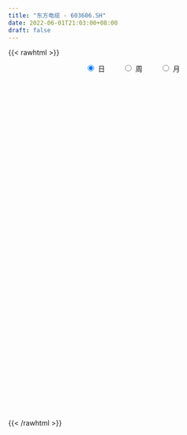 ```yaml
---
title: "东方电缆 - 603606.SH"
date: 2022-06-01T21:03:00+08:00
draft: false
---
```

{{< rawhtml >}}
    <div style="text-align: center">
        <label style="padding: 1rem;"><input style="margin-right: .5rem" type="radio" name="period" value="D" checked onclick="period_change(this)">日</label>
        <label style="padding: 1rem;"><input style="margin-right: .5rem" type="radio" name="period" value="W" onclick="period_change(this)">周</label>
        <label style="padding: 1rem;"><input style="margin-right: .5rem" type="radio" name="period" value="M" onclick="period_change(this)">月</label>
    </div>
    <div id="chart" style="height: 700px;"></div> 
    <script type="text/javascript">
        const D_v = [58962.18,68594.08,85406.54,76858.5,54328.08,90129.47,83427.91,92676.86,63393.53,310006.24,261938.07,166024.92,244465.57,112574.11,96082.17,81854.6,60937.56,78414.25,55502.53,69137.6,77349.04,106083.26,91909.89,86108.74,66144.0,64358.92,66372.08,54033.77,68675.57,80237.78,80135.54,78994.79,114036.17,74035.4,203923.96,139492.89,138456.09,157710.63,131872.17,83424.24,85482.19,89148.99,145625.87,98765.59,190775.07,173680.13,243501.0,148940.04,192109.86,274335.09,329342.22,209234.86,215558.55,183091.08,139537.63,128957.07,130749.18,126715.16,139061.85,153750.78,120626.73,129413.45,78856.42,110468.33,80742.57,344975.4,170799.64,134568.17,129395.42,149945.5,156163.79,103621.19,139132.17,368216.15,411268.13,245210.66,289861.87,201442.43,254772.8,210049.89,152111.75,118855.15,428663.22,371145.89,419296.64,378756.29,373160.36,242033.39,364598.83,180301.63,133995.5,198192.29,146585.72,123875.1,468438.12,397951.8,291462.55,178316.57,301387.99,208681.34,308983.02,181873.99,358750.64,200398.51,240123.46,341690.09,566911.45,501714.28,455335.39,315002.72,287270.0,454727.79,275252.88,303509.77,245447.92,227920.08,206477.82,260215.1,231903.45,336829.03,281906.13,349633.23,326551.29,272667.48,228194.68,322315.7,213570.56,327837.19,283330.38,212822.52,239295.74,186150.19,189811.23,215811.5,325318.35,199330.58,204425.23,216607.63,281089.25,196319.53,192303.19,104186.72,123877.08,168173.06,171543.73,149554.85,208902.06,167907.78,122037.13,162969.86,213555.46,411602.58,260455.55,171037.62,198283.88,145534.62,212478.8,158934.03,183774.96,179476.11,96460.04,167654.42,120164.95,145884.29,83110.99,98489.42,107142.31,124750.04,151699.73,226622.69,200210.69,294216.25,225373.17,277590.54,161508.86,448121.73,235473.44,178676.85,213000.13,277379.45,269060.38,153435.58,111484.83,93253.09,147085.01,185810.0,144844.35,165975.24,253087.31,171256.96,203070.84,150521.83,104347.27,157988.71,225737.13,184882.8,164322.18,127925.54,152892.22,204139.8,170581.51,128026.81,113440.72,74919.62,209805.47,162677.27,268956.95,119502.03,67584.33,88239.57,159207.0,93668.43,136936.23,82693.31,105499.1,118200.81,98402.74,57531.42,71559.55,63195.18,91801.83,67218.1,43814.8,81007.9,72855.42,116256.74,72531.3,121972.33,91259.13,124618.67,68102.67,51226.74,41483.21,155991.99,279689.88,139638.97,113008.25,59573.24,67803.57,80850.59,129331.75,98369.0,92355.46,71704.38,69637.31,100351.68,62354.11,52633.93,114835.63,73153.05]
const D_histogram = [0.0,0.0094067236,0.013530912,0.027894452,0.0330089113,0.0558570717,0.0643913927,0.0811203883,0.0651392943,0.1771280036,0.1937048101,0.1542423125,0.0420481603,-0.0465252232,-0.0787534796,-0.1175565206,-0.129645577,-0.1608397283,-0.1715721038,-0.167249425,-0.1286065918,-0.0562282284,-0.0114008696,0.0341281309,0.0567002227,0.0692825523,0.0754177918,0.0700433378,0.0372829085,0.0200626815,0.0045627011,0.0080717341,0.0416787711,0.0580493646,0.1190727331,0.1589453391,0.2230712215,0.2528606583,0.273579462,0.266602913,0.2483690094,0.2025431702,0.2022459211,0.186279961,0.1970582552,0.160163184,0.1323727236,0.0683159972,0.0811334943,0.133670366,0.1496889688,0.1448158548,0.2003426124,0.1939500688,0.1911369455,0.1325688489,0.0722637259,0.0005413309,-0.0929644854,-0.1607655554,-0.2535644707,-0.3343867887,-0.37606594,-0.3686112857,-0.3476652335,-0.1790377216,-0.0816612494,-0.019917902,-0.0274533885,0.0108356041,0.0326866465,0.0189108013,-0.062815951,0.0120084804,0.0757263708,0.0902774539,0.2011571426,0.2202747265,0.2514024346,0.1736896743,0.1322804467,0.0501710557,0.1560379609,0.1486643071,0.2511185187,0.3866646907,0.468365307,0.396170978,0.210099472,0.0684836276,-0.0671780568,-0.0700662009,-0.1505246764,-0.1868777878,-0.027086456,0.1122403919,0.2508367761,0.2561959384,0.3775991059,0.4440047338,0.6084432788,0.5687175445,0.3485432574,0.2429182886,0.1804612252,0.3400978944,0.6253597152,0.8924310745,1.1371337746,1.1488120254,1.0873134434,1.2236102459,1.1454078895,0.9050730604,0.6345474575,0.2829886435,0.0259062536,0.0494903144,-0.0409419204,0.1755660204,0.6037874645,0.8434220886,0.8247893762,0.7702269668,0.5172956498,0.2396365266,-0.1568411115,-0.2578294385,-0.3313576596,-0.3729177077,-0.6241742883,-0.8597214007,-1.1155064417,-1.345191125,-1.5586370909,-1.5854301986,-1.6278440294,-1.4927260921,-1.2569844516,-1.1351116542,-0.9336598131,-0.822041124,-0.8062330459,-0.8830747017,-0.8914460306,-0.945760319,-0.848177912,-0.9249595534,-0.9032066672,-0.7008026462,-0.2286528196,-0.1342705067,0.0205886405,0.1328831847,-0.0749975955,-0.1718574268,-0.3192490084,-0.5088828145,-0.691690299,-0.589512938,-0.534702264,-0.2822824326,-0.1310620435,0.0233071693,0.0364153621,0.1067199439,0.1150759939,0.2570536704,0.3548791122,0.6873832348,0.9285325065,1.3513589297,1.4867087718,1.4935421125,1.3329772839,0.8210832637,0.4659449164,0.111811349,0.1926826252,0.3087593943,0.5060755605,0.4758008135,0.452425251,0.3986854457,0.4210535909,0.280959663,0.2068425571,0.1730506406,0.1056605259,-0.0416548135,-0.3612703905,-0.5486743131,-0.6846385331,-0.7568394853,-0.7258482778,-0.6168297327,-0.5443966665,-0.5634128781,-0.7237163048,-0.4646558319,-0.3586398322,-0.2277088657,-0.2333807197,-0.2800771715,-0.1064916149,0.1385888161,0.0303373991,-0.1662942185,-0.3346904713,-0.3305562863,-0.4917414394,-0.6226647532,-0.8424033222,-1.0162127853,-1.0166133946,-1.1159212127,-1.0455877347,-1.0116693583,-0.9524714521,-0.8954898642,-0.6328170494,-0.4190786398,-0.286855139,-0.3280663625,-0.3031949071,-0.3516802881,-0.4085501383,-0.1572599256,0.100588925,0.4160280044,0.5946898442,0.5595724178,0.5299205872,0.712712085,0.7434575403,0.905825868,1.104595774,1.1908417608,1.2931876285,1.1994325838,1.3591412029,1.3680643363,1.4326736122,1.2638620384,1.2112753547,1.1294174758,0.9103081669,0.6846107388,0.5973363245,0.388799925]
const D_fast = [0.0,0.0117584046,0.0192653209,0.0406024739,0.0539691611,0.0907815893,0.1154137586,0.1524228512,0.1527265808,0.308997291,0.3740003,0.3730983806,0.2714162684,0.1712115792,0.1192949528,0.0511027817,0.006602331,-0.0648017523,-0.1184271538,-0.1559168313,-0.149425646,-0.0911043396,-0.0491271983,0.0049338349,0.0416809825,0.0715839501,0.0965736376,0.108710018,0.0852703158,0.0730657592,0.058706454,0.0642334206,0.1082601503,0.139143085,0.2299346368,0.3095435776,0.4294372653,0.5224418667,0.6115555359,0.6712297151,0.7150880639,0.7198980173,0.7701622484,0.8007662785,0.8608091365,0.8639548614,0.8692575818,0.8222798547,0.8553807255,0.9413351886,0.9947760336,1.0261068833,1.131719294,1.1738142676,1.2187853807,1.1933594963,1.1511203048,1.0795332425,0.9627863049,0.854793846,0.698603813,0.5341847979,0.3984891615,0.3137909945,0.2478207383,0.3716888197,0.4486499796,0.5054138516,0.4910150179,0.5320129115,0.5620356155,0.5529874706,0.4555567307,0.5333832822,0.6160327652,0.6531532118,0.8143221861,0.8885084516,0.9824867684,0.9481964267,0.9398573108,0.8702906837,1.0151670791,1.044959502,1.2101933433,1.442405688,1.6411976311,1.6680460466,1.5344994086,1.410004471,1.2575482724,1.2371435781,1.1190539335,1.0359813751,1.1890010929,1.3563880388,1.5576936171,1.627101764,1.842904708,2.0203115193,2.336860884,2.4393145358,2.3062760631,2.2613806664,2.2440389093,2.4887000522,2.9303018017,3.4204809297,3.9494670734,4.2483483306,4.4586781094,4.9008774734,5.1090270893,5.0949605253,4.9830717868,4.7022601338,4.4516543072,4.4876109467,4.3869432318,4.6473426776,5.2265109878,5.6770011341,5.8645657657,6.002560098,5.8789526934,5.6612027019,5.225514786,5.0600690993,4.9037014633,4.7689119883,4.3616118356,3.9111343731,3.3764727216,2.810490257,2.2073850184,1.7842343611,1.3348595229,1.0967959372,1.0182914648,0.8563863486,0.8244232365,0.7305316446,0.5447814612,0.2471711299,0.0159382934,-0.2748160747,-0.3892781457,-0.6972996755,-0.9013484561,-0.8741450967,-0.4591584749,-0.3983437887,-0.2383374813,-0.092822141,-0.3194523201,-0.459276508,-0.6864803418,-1.0033348515,-1.3590649107,-1.4042657843,-1.4831306763,-1.301281453,-1.1828265748,-1.0226305697,-1.0004185364,-0.9034339686,-0.8663089201,-0.660067826,-0.4735226062,0.0308273251,0.5041097234,1.2647758791,1.7718029141,2.152021783,2.3247012753,2.018078071,1.7794259529,1.4532452227,1.5822871552,1.7755537729,2.0993888292,2.1880642856,2.2777950359,2.323726592,2.4513581349,2.3815041228,2.3590976561,2.3685683997,2.3275934166,2.1698643738,1.7599311992,1.4353586983,1.128234845,0.8668240214,0.7163531595,0.6711642715,0.607498171,0.4476287398,0.1063962369,0.2492927519,0.2656487935,0.3396525436,0.2756355097,0.158919765,0.3058824179,0.5856100529,0.4849429857,0.2467378135,-0.0053310572,-0.0838359438,-0.3679564567,-0.6545459588,-1.0848853583,-1.5127480177,-1.7673019757,-2.1455900969,-2.3366535526,-2.5556525159,-2.7345724727,-2.9014633508,-2.7969947983,-2.6880260487,-2.6275163326,-2.7507441467,-2.8016714182,-2.9380768711,-3.097084256,-2.8851090246,-2.6021129428,-2.1826668623,-1.8553325615,-1.7505568835,-1.6477285673,-1.2867590481,-1.0701492078,-0.6813244131,-0.2064055636,0.1775508634,0.6031936382,0.8092967395,1.3087906593,1.6597298768,2.0825075557,2.2296614915,2.4798936465,2.6803901366,2.6888578694,2.634313126,2.6963727928,2.5850363746]
const D_slow = [0.0,0.0023516809,0.0057344089,0.0127080219,0.0209602497,0.0349245177,0.0510223658,0.0713024629,0.0875872865,0.1318692874,0.1802954899,0.218856068,0.2293681081,0.2177368023,0.1980484324,0.1686593023,0.136247908,0.096037976,0.05314495,0.0113325938,-0.0208190542,-0.0348761113,-0.0377263287,-0.029194296,-0.0150192403,0.0023013978,0.0211558458,0.0386666802,0.0479874073,0.0530030777,0.0541437529,0.0561616865,0.0665813793,0.0810937204,0.1108619037,0.1505982385,0.2063660438,0.2695812084,0.3379760739,0.4046268021,0.4667190545,0.5173548471,0.5679163273,0.6144863176,0.6637508814,0.7037916774,0.7368848582,0.7539638575,0.7742472311,0.8076648226,0.8450870648,0.8812910285,0.9313766816,0.9798641988,1.0276484352,1.0607906474,1.0788565789,1.0789919116,1.0557507903,1.0155594014,0.9521682837,0.8685715866,0.7745551016,0.6824022801,0.5954859718,0.5507265414,0.530311229,0.5253317535,0.5184684064,0.5211773074,0.529348969,0.5340766694,0.5183726816,0.5213748017,0.5403063944,0.5628757579,0.6131650435,0.6682337252,0.7310843338,0.7745067524,0.8075768641,0.820119628,0.8591291182,0.896295195,0.9590748246,1.0557409973,1.1728323241,1.2718750686,1.3243999366,1.3415208435,1.3247263293,1.307209779,1.2695786099,1.222859163,1.216087549,1.2441476469,1.306856841,1.3709058256,1.4653056021,1.5763067855,1.7284176052,1.8705969913,1.9577328057,2.0184623778,2.0635776841,2.1486021577,2.3049420865,2.5280498551,2.8123332988,3.0995363052,3.371364666,3.6772672275,3.9636191999,4.189887465,4.3485243293,4.4192714902,4.4257480536,4.4381206322,4.4278851521,4.4717766572,4.6227235233,4.8335790455,5.0397763895,5.2323331312,5.3616570437,5.4215661753,5.3823558975,5.3178985378,5.2350591229,5.141829696,4.9857861239,4.7708557737,4.4919791633,4.155681382,3.7660221093,3.3696645597,2.9627035523,2.5895220293,2.2752759164,1.9914980028,1.7580830496,1.5525727686,1.3510145071,1.1302458317,0.907384324,0.6709442443,0.4588997663,0.2276598779,0.0018582111,-0.1733424505,-0.2305056554,-0.264073282,-0.2589261219,-0.2257053257,-0.2444547246,-0.2874190813,-0.3672313334,-0.494452037,-0.6673746118,-0.8147528463,-0.9484284123,-1.0189990204,-1.0517645313,-1.045937739,-1.0368338985,-1.0101539125,-0.981384914,-0.9171214964,-0.8284017184,-0.6565559097,-0.424422783,-0.0865830506,0.2850941423,0.6584796705,0.9917239914,1.1969948074,1.3134810365,1.3414338737,1.38960453,1.4667943786,1.5933132687,1.7122634721,1.8253697849,1.9250411463,2.030304544,2.1005444598,2.152255099,2.1955177592,2.2219328906,2.2115191873,2.1212015897,1.9840330114,1.8128733781,1.6236635068,1.4422014373,1.2879940041,1.1518948375,1.011041618,0.8301125418,0.7139485838,0.6242886257,0.5673614093,0.5090162294,0.4389969365,0.4123740328,0.4470212368,0.4546055866,0.413032032,0.3293594141,0.2467203426,0.1237849827,-0.0318812056,-0.2424820361,-0.4965352325,-0.7506885811,-1.0296688843,-1.2910658179,-1.5439831575,-1.7821010206,-2.0059734866,-2.164177749,-2.2689474089,-2.3406611936,-2.4226777843,-2.498476511,-2.5863965831,-2.6885341176,-2.727849099,-2.7027018678,-2.5986948667,-2.4500224057,-2.3101293012,-2.1776491544,-1.9994711332,-1.8136067481,-1.5871502811,-1.3110013376,-1.0132908974,-0.6899939903,-0.3901358443,-0.0503505436,0.2916655405,0.6498339435,0.9657994531,1.2686182918,1.5509726607,1.7785497025,1.9497023872,2.0990364683,2.1962364496]
const D_data = [['2021-05-21', 19.3106, 19.3302, 19.065, 19.5954],['2021-05-24', 19.1829, 19.4776, 18.8882, 19.6052],['2021-05-25', 19.2909, 19.4579, 19.1632, 19.5463],['2021-05-26', 19.5463, 19.6544, 19.5168, 19.8312],['2021-05-27', 19.8269, 19.6182, 19.479, 19.8269],['2021-05-28', 19.6082, 19.9561, 19.5387, 20.1648],['2021-05-31', 19.8766, 19.9163, 19.6778, 19.966],['2021-06-01', 19.7275, 20.1548, 19.6182, 20.1946],['2021-06-02', 20.1548, 19.8169, 19.7871, 20.2145],['2021-06-03', 19.9958, 21.7947, 19.8766, 21.7947],['2021-06-04', 21.4766, 21.1189, 20.8406, 21.9934],['2021-06-07', 21.0791, 20.5226, 20.284, 21.0791],['2021-06-08', 20.4927, 19.3101, 19.2803, 20.4927],['2021-06-09', 19.3598, 19.0914, 18.8827, 19.3896],['2021-06-10', 19.0418, 19.4492, 19.002, 19.5287],['2021-06-11', 19.4492, 19.1213, 19.0616, 19.489],['2021-06-15', 19.4592, 19.2405, 19.0914, 19.489],['2021-06-16', 19.2803, 18.7834, 18.6144, 19.2803],['2021-06-17', 18.7834, 18.8032, 18.7337, 18.9225],['2021-06-18', 18.8032, 18.843, 18.4952, 18.843],['2021-06-21', 18.9126, 19.2703, 18.8629, 19.4294],['2021-06-22', 19.3002, 19.9163, 19.3002, 20.0256],['2021-06-23', 19.976, 19.8567, 19.479, 19.9958],['2021-06-24', 19.6877, 20.1151, 19.6877, 20.284],['2021-06-25', 19.976, 20.0455, 19.8269, 20.1847],['2021-06-28', 20.0654, 20.0654, 19.976, 20.2741],['2021-06-29', 20.0356, 20.0952, 19.8865, 20.2443],['2021-06-30', 20.0952, 20.0157, 19.8368, 20.1151],['2021-07-01', 19.8865, 19.6182, 19.5089, 20.0455],['2021-07-02', 19.7573, 19.7076, 19.6778, 20.2741],['2021-07-05', 19.7076, 19.6579, 19.5486, 20.1747],['2021-07-06', 19.6977, 19.8766, 19.6579, 20.1548],['2021-07-07', 19.8766, 20.3834, 19.6877, 20.5226],['2021-07-08', 20.3934, 20.3536, 20.1747, 20.6021],['2021-07-09', 20.8704, 21.2083, 20.1747, 21.6555],['2021-07-12', 21.6655, 21.3474, 21.0592, 21.7052],['2021-07-13', 21.4369, 22.1127, 21.099, 22.1823],['2021-07-14', 22.3512, 22.1624, 21.9437, 22.8879],['2021-07-15', 22.1624, 22.4407, 21.5164, 22.6096],['2021-07-16', 22.391, 22.4009, 22.1723, 22.709],['2021-07-19', 22.3115, 22.4605, 22.1723, 22.8481],['2021-07-20', 22.0829, 22.1922, 21.9835, 22.709],['2021-07-21', 22.3115, 22.8779, 22.222, 23.0568],['2021-07-22', 22.8481, 22.8779, 22.5102, 22.9972],['2021-07-23', 22.7686, 23.4444, 22.5599, 24.001],['2021-07-26', 23.7028, 23.0171, 22.6394, 23.7028],['2021-07-27', 23.3351, 23.1761, 23.1264, 24.7463],['2021-07-28', 23.0568, 22.6593, 21.7947, 23.514],['2021-07-29', 22.9475, 23.6531, 22.8084, 23.8618],['2021-07-30', 23.9612, 24.5277, 23.0071, 24.5376],['2021-08-02', 24.8954, 24.4879, 24.1997, 25.6209],['2021-08-03', 24.4184, 24.4979, 24.2395, 25.3923],['2021-08-04', 24.4979, 25.6607, 24.1302, 25.7203],['2021-08-05', 25.2929, 25.3128, 24.9053, 25.6607],['2021-08-06', 25.0445, 25.6308, 24.6569, 25.8793],['2021-08-09', 25.6308, 25.0445, 24.6668, 25.9191],['2021-08-10', 24.9053, 24.9352, 24.6668, 25.4917],['2021-08-11', 24.9053, 24.6171, 24.16, 25.0345],['2021-08-12', 24.5973, 24.0109, 23.9215, 24.6171],['2021-08-13', 24.1003, 23.9413, 23.2556, 24.2295],['2021-08-16', 23.7128, 23.1661, 23.1562, 23.7624],['2021-08-17', 23.2854, 22.7388, 22.5003, 23.6034],['2021-08-18', 22.6593, 22.7289, 22.4307, 22.8779],['2021-08-19', 22.7289, 23.0568, 22.6096, 23.4146],['2021-08-20', 23.1165, 23.1065, 22.6195, 23.3947],['2021-08-23', 23.1165, 25.3426, 23.1165, 25.4023],['2021-08-24', 25.2432, 25.1439, 24.8457, 25.442],['2021-08-25', 25.0544, 25.1637, 24.4482, 25.3327],['2021-08-26', 25.1836, 24.4979, 24.478, 25.4221],['2021-08-27', 24.2395, 25.2234, 24.16, 25.6209],['2021-08-30', 25.2432, 25.2731, 24.8557, 25.6408],['2021-08-31', 25.2731, 24.9451, 24.5476, 25.2731],['2021-09-01', 24.8159, 23.8916, 22.8581, 24.8159],['2021-09-02', 23.8916, 25.8892, 23.8519, 26.2768],['2021-09-03', 25.8793, 26.2371, 25.8296, 28.4036],['2021-09-06', 26.9924, 25.9787, 25.2532, 27.2309],['2021-09-07', 25.9787, 27.7278, 25.8395, 28.026],['2021-09-08', 27.8272, 27.1912, 26.9824, 28.016],['2021-09-09', 27.8272, 27.7676, 27.0321, 28.3539],['2021-09-10', 27.8073, 26.5551, 26.5153, 28.3142],['2021-09-13', 26.1476, 26.9228, 25.8793, 27.1216],['2021-09-14', 26.9328, 26.2669, 26.0979, 27.211],['2021-09-15', 26.2669, 28.8906, 25.9687, 28.8906],['2021-09-16', 28.821, 27.9862, 27.5092, 29.6757],['2021-09-17', 27.6185, 29.9142, 27.4297, 30.4608],['2021-09-22', 29.1689, 31.3752, 29.149, 32.2],['2021-09-23', 30.8186, 31.7926, 30.8186, 33.492],['2021-09-24', 31.6236, 30.4112, 30.1528, 31.6236],['2021-09-27', 31.1068, 28.7117, 27.37, 31.3056],['2021-09-28', 28.4533, 28.6819, 28.2446, 29.477],['2021-09-29', 28.3738, 28.1949, 28.0558, 29.1887],['2021-09-30', 28.831, 29.6161, 28.1552, 30.0633],['2021-10-08', 29.8447, 28.5129, 28.026, 30.2521],['2021-10-11', 28.7117, 28.7912, 27.221, 29.0397],['2021-10-12', 29.8149, 31.6733, 29.8149, 31.6733],['2021-10-13', 31.6733, 32.4386, 30.4112, 33.7902],['2021-10-14', 32.4485, 33.5119, 31.4845, 34.3666],['2021-10-15', 33.7305, 32.6274, 31.9118, 33.7305],['2021-10-18', 33.343, 34.8834, 33.0547, 35.0325],['2021-10-19', 33.9889, 35.2511, 33.8399, 35.7381],['2021-10-20', 34.7542, 37.7655, 34.6449, 38.3518],['2021-10-21', 38.2525, 36.2747, 36.0362, 38.2624],['2021-10-22', 35.0523, 33.9492, 33.1442, 35.0523],['2021-10-25', 33.8896, 35.0225, 33.4523, 35.3405],['2021-10-26', 35.3405, 35.5691, 34.6747, 37.0599],['2021-10-27', 34.784, 39.127, 34.784, 39.127],['2021-10-28', 40.1805, 42.6154, 39.1569, 43.0427],['2021-10-29', 42.675, 44.8416, 40.0314, 46.5112],['2021-11-01', 44.9211, 47.1472, 44.0862, 49.3237],['2021-11-02', 47.1472, 46.2627, 45.3086, 47.992],['2021-11-03', 45.6167, 46.5708, 43.7285, 47.0081],['2021-11-04', 46.8093, 50.6853, 46.8093, 51.1822],['2021-11-05', 50.6256, 49.6517, 48.7672, 51.6791],['2021-11-08', 49.8405, 48.1609, 46.5907, 50.2679],['2021-11-09', 48.2703, 47.6243, 46.7895, 49.7908],['2021-11-10', 46.7298, 45.9149, 44.8217, 46.7298],['2021-11-11', 45.8354, 46.2031, 45.0701, 47.5845],['2021-11-12', 46.9982, 49.7511, 46.3224, 50.1883],['2021-11-15', 49.0454, 48.7771, 45.5174, 49.3535],['2021-11-16', 48.2007, 53.6568, 48.1609, 53.6568],['2021-11-17', 54.6606, 59.0235, 54.4519, 59.0235],['2021-11-18', 59.1328, 59.7291, 58.139, 63.3566],['2021-11-19', 60.6037, 58.4669, 57.2445, 62.2932],['2021-11-22', 58.5166, 59.1924, 56.201, 59.6794],['2021-11-23', 58.6359, 57.1451, 55.9227, 59.0135],['2021-11-24', 56.2308, 56.4693, 53.9649, 56.8967],['2021-11-25', 56.6383, 53.955, 53.8258, 56.6383],['2021-11-26', 53.9649, 56.9066, 53.9649, 59.2223],['2021-11-29', 54.8097, 57.2942, 54.263, 59.7987],['2021-11-30', 57.3638, 57.8408, 56.201, 59.2918],['2021-12-01', 57.324, 54.7401, 54.5612, 58.0793],['2021-12-02', 54.4618, 53.7164, 52.5835, 55.0382],['2021-12-03', 53.9351, 51.9971, 51.9474, 54.4618],['2021-12-06', 52.5835, 50.6356, 50.4368, 53.15],['2021-12-07', 50.6853, 49.0355, 47.4454, 50.9834],['2021-12-08', 49.3933, 49.9697, 48.7374, 51.0828],['2021-12-09', 50.0492, 48.7473, 47.9622, 50.1784],['2021-12-10', 48.7175, 50.3672, 48.0417, 51.2617],['2021-12-13', 50.6853, 51.8779, 48.8069, 52.1561],['2021-12-14', 51.9574, 50.7648, 49.7113, 52.5537],['2021-12-15', 50.2082, 52.0766, 50.079, 53.2593],['2021-12-16', 52.0667, 51.3313, 51.0927, 52.5934],['2021-12-17', 52.4742, 50.0293, 50.0293, 52.7524],['2021-12-20', 49.6716, 48.2007, 47.7435, 50.8642],['2021-12-21', 49.5921, 48.2603, 47.5348, 50.4865],['2021-12-22', 48.6877, 46.8888, 46.7497, 48.7771],['2021-12-23', 47.0379, 48.2703, 46.0441, 48.5883],['2021-12-24', 47.8926, 45.4776, 45.0403, 48.0019],['2021-12-27', 45.7161, 45.8453, 45.1099, 46.4913],['2021-12-28', 46.213, 48.0616, 45.5969, 48.8666],['2021-12-29', 48.3299, 52.8717, 48.2901, 52.8717],['2021-12-30', 52.2754, 49.4927, 47.5845, 52.8717],['2021-12-31', 50.9039, 50.8443, 50.6853, 52.8617],['2022-01-04', 50.0194, 51.0629, 48.6976, 51.8779],['2022-01-05', 50.4865, 46.7795, 46.2826, 50.5859],['2022-01-06', 46.6901, 47.2069, 45.736, 48.0019],['2022-01-07', 47.177, 45.6664, 43.9272, 47.505],['2022-01-10', 44.9608, 43.8278, 43.3309, 45.9149],['2022-01-11', 44.454, 42.3371, 41.8402, 44.5732],['2022-01-12', 42.7346, 45.0701, 42.7346, 45.4776],['2022-01-13', 44.7223, 44.3248, 43.0328, 45.249],['2022-01-14', 44.1657, 47.1671, 43.7682, 47.5845],['2022-01-17', 46.6901, 46.6801, 45.408, 47.8032],['2022-01-18', 46.6503, 47.3559, 45.6366, 48.9063],['2022-01-19', 47.3858, 45.9149, 45.6366, 47.4056],['2022-01-20', 45.9149, 46.7696, 45.4577, 47.674],['2022-01-21', 47.6938, 46.1534, 45.736, 48.5485],['2022-01-24', 46.213, 48.2504, 45.5074, 49.0454],['2022-01-25', 47.664, 48.469, 47.5845, 50.2877],['2022-01-26', 49.5921, 52.8916, 49.5921, 53.2593],['2022-01-27', 52.6729, 53.8755, 51.8679, 55.0184],['2022-01-28', 53.6667, 58.8347, 50.6356, 59.262],['2022-02-07', 59.7589, 57.9005, 56.1314, 60.6136],['2022-02-08', 56.6482, 57.9402, 53.6568, 61.6174],['2022-02-09', 56.7675, 56.678, 54.5513, 58.139],['2022-02-10', 55.3066, 51.4704, 51.0132, 55.9029],['2022-02-11', 49.5821, 51.7785, 48.5783, 52.0071],['2022-02-14', 50.6356, 50.2877, 48.2007, 51.9474],['2022-02-15', 50.0293, 55.3165, 49.6815, 55.3165],['2022-02-16', 57.7216, 56.6979, 56.3998, 58.4073],['2022-02-17', 56.1712, 59.1129, 55.8532, 60.0273],['2022-02-18', 57.9601, 57.3439, 56.5687, 58.785],['2022-02-21', 57.2942, 57.9104, 56.1712, 58.2185],['2022-02-22', 57.1451, 57.9303, 56.4495, 58.0098],['2022-02-23', 57.0557, 59.4111, 57.0557, 60.4248],['2022-02-24', 59.1328, 57.6321, 56.3203, 61.1205],['2022-02-25', 58.8645, 58.3775, 56.8072, 60.1266],['2022-02-28', 56.7973, 59.0533, 56.4495, 60.4049],['2022-03-01', 60.4745, 58.785, 58.5961, 63.7541],['2022-03-02', 58.8048, 57.5427, 55.6047, 59.2322],['2022-03-03', 59.2521, 54.263, 54.0643, 59.4806],['2022-03-04', 53.3885, 54.4718, 53.1698, 56.3203],['2022-03-07', 54.4817, 54.0146, 53.0506, 55.2569],['2022-03-08', 54.8196, 53.9152, 53.2692, 55.9923],['2022-03-09', 54.4618, 54.7202, 51.5996, 56.8371],['2022-03-10', 56.5886, 55.7339, 54.8395, 57.2445],['2022-03-11', 55.0581, 55.4755, 53.6767, 56.9464],['2022-03-14', 54.3724, 54.1835, 52.5537, 55.8035],['2022-03-15', 53.3288, 51.54, 50.9834, 54.5413],['2022-03-16', 52.663, 56.6979, 51.8878, 56.6979],['2022-03-17', 57.2743, 55.5351, 55.4556, 57.4334],['2022-03-18', 54.8097, 56.3401, 53.1698, 56.3401],['2022-03-21', 55.7737, 54.8593, 54.591, 56.847],['2022-03-22', 54.9786, 54.0643, 53.9649, 55.9824],['2022-03-23', 56.201, 57.0756, 55.2072, 58.2384],['2022-03-24', 56.7973, 59.1825, 55.8134, 60.1465],['2022-03-25', 56.4395, 55.2569, 53.2891, 57.6421],['2022-03-28', 53.2096, 53.3288, 52.1661, 54.76],['2022-03-29', 52.7325, 52.5437, 52.0667, 53.6171],['2022-03-30', 53.5674, 54.0345, 53.3686, 55.0879],['2022-03-31', 53.6369, 51.2319, 50.2579, 53.7463],['2022-04-01', 50.0194, 50.3772, 49.92, 51.0132],['2022-04-06', 50.6753, 47.7038, 47.2069, 50.6753],['2022-04-07', 47.5845, 46.4118, 46.1733, 47.5845],['2022-04-08', 47.3361, 47.2069, 46.3919, 48.5187],['2022-04-11', 46.4118, 44.7124, 43.8278, 46.4217],['2022-04-12', 44.7124, 45.7261, 43.5496, 45.9845],['2022-04-13', 45.3981, 44.5235, 44.4043, 45.7161],['2022-04-14', 44.7223, 44.0664, 43.7285, 45.6366],['2022-04-15', 43.9272, 43.3409, 42.5756, 44.4738],['2022-04-18', 43.3906, 45.8751, 42.9831, 46.2925],['2022-04-19', 45.9348, 45.8155, 45.0204, 46.9385],['2022-04-20', 45.0602, 45.1198, 44.7223, 45.9447],['2022-04-21', 42.993, 42.6054, 42.5756, 44.7223],['2022-04-22', 43.0527, 42.7843, 42.4166, 44.3645],['2022-04-25', 39.7531, 41.1743, 39.3357, 42.7346],['2022-04-26', 41.3234, 40.101, 39.7531, 41.9396],['2022-04-27', 40.3196, 43.8775, 38.9084, 44.1161],['2022-04-28', 43.4502, 44.931, 43.3111, 45.1795],['2022-04-29', 44.2552, 47.0379, 42.9831, 47.8628],['2022-05-05', 46.5609, 46.7099, 45.7658, 47.6541],['2022-05-06', 44.7223, 44.5434, 43.9272, 45.7062],['2022-05-09', 44.3844, 44.5533, 43.8875, 46.1633],['2022-05-10', 43.8278, 47.833, 43.6887, 49.0057],['2022-05-11', 48.1013, 46.8193, 46.7099, 51.0729],['2022-05-12', 46.5609, 49.4132, 46.3621, 50.0393],['2022-05-13', 49.3933, 51.4505, 48.6777, 51.8779],['2022-05-16', 51.5797, 51.5698, 50.9138, 52.504],['2022-05-17', 51.2915, 53.1599, 51.1623, 53.2891],['2022-05-18', 53.3686, 51.6493, 51.2816, 53.3984],['2022-05-19', 50.6853, 56.0022, 50.4666, 56.6482],['2022-05-20', 56.2728, 55.6827, 53.3926, 56.3028],['2022-05-23', 55.1027, 57.7729, 54.5227, 59.2029],['2022-05-24', 57.4228, 55.7628, 55.5027, 58.8029],['2022-05-25', 54.5027, 57.7729, 54.2027, 57.8229],['2022-05-26', 57.3028, 58.1829, 56.8128, 60.063],['2022-05-27', 58.2129, 56.7028, 56.4028, 59.4429],['2022-05-30', 57.1, 56.32, 55.94, 57.42],['2022-05-31', 57.5, 58.01, 56.43, 58.79],['2022-06-01', 57.16, 56.39, 55.93, 57.79]]
const W_v = [78031.76,87804.32,83034.75,53905.99,118150.71,47460.69,56920.84,102934.49,59665.59,65187.17,78103.18,94310.06,74158.1,33330.55,33222.12,204779.39,139073.12,56267.78,40215.33,77853.6,64843.48,47622.85,30768.57,40091.34,37509.48,27610.19,28119.82,42153.96,32314.62,11613.55,7785.0,38148.51,23763.41,23487.61,26643.35,69076.29,19843.75,19352.42,29683.6,36283.79,23349.89,31980.2,29227.55,110087.6,86088.77,46496.84,36957.44,37698.75,26115.58,73153.39,50397.27,143160.78,164024.95,130140.26,113619.94,94894.06,57965.33,101692.45,110247.57,104668.64,70164.96,93070.38,312676.61,273698.32,144177.21,94128.94,106549.0,116980.03,108327.26,93300.3,147137.64,97175.65,108181.03,182286.45,192501.65,321645.74,152061.32,352869.9,280964.8,381403.03,569242.99,454983.5100000001,543709.04,491605.19,526600.74,313697.15,258278.89,463771.55,986014.1799999999,717249.7,131581.5,347323.28,319575.76,254354.52,333930.59,217544.86,263296.81,249340.59,183035.38,286034.93,268515.38,1269207.1299999999,655263.01,753461.65,956078.4900000001,613465.34,977656.53,648788.5600000001,697671.12,603602.09,593350.11,588204.0399999999,89950.36,521165.86,774656.49,349485.83,488317.2000000001,331187.36,353017.42,240368.12,214179.56,224051.9,368747.51,496556.61,322775.94,456915.3700000001,433348.91,753280.28,518296.3,568050.01,504585.42,518952.5,1003501.0800000001,1390568.0800000001,1971175.0700000001,1453506.2799999998,806247.37,837502.1499999999,589081.7000000001,652796.66,1035032.4300000001,513742.3099999999,342917.32,565728.91,619578.4199999999,498169.85,467011.48,449496.49,419841.4300000001,326663.92,834053.76,879516.97,1459957.4399999999,1043379.09,1623675.3300000001,1265426.4199999999,1335333.3,826968.8800000001,914982.1300000001,814837.12,686416.4299999999,794344.0700000001,670278.5599999999,358427.15,221203.68,1340522.6899999999,1717291.8200000001,819807.79,670234.3,691698.9900000001,586692.1,494217.47,397164.2,575739.0,787562.3699999999,1298210.0399999998,647545.0600000001,997530.6299999999,830699.3,1117439.6200000001,1048846.4399999999,832586.92,377981.64,251040.99,629102.63,403352.49,437045.23,475321.83,505576.04,528965.5699999999,378765.45,291495.5600000001,469758.74,420938.74,228233.19,552212.66,348209.99,375316.67,811442.6100000001,701001.37,263991.94,427594.93,333678.12,551125.86,650956.02,609797.71,1032566.1200000001,1076764.3399999999,679234.04,520107.5,929684.1300000001,1178401.4300000002,1201337.6499999999,1490072.6499999999,993950.0399999999,877088.25,146585.72,1460044.1400000001,1359676.98,1850837.79,1787588.7799999998,1243570.6900000002,1526823.1299999999,1364585.6099999999,1111410.0600000001,1161493.29,897775.7699999999,866081.48,1170620.5800000001,727334.9199999999,786299.5600000001,554791.96,997499.4,1348067.7399999998,1091552.3899999999,682477.2799999999,943912.1799999999,837278.0899999999,783565.8800000001,829800.03,528201.36,325128.64,408889.7,356698.05,526638.17,119329.41,729812.2999999999,435928.15,396402.94,240622.61]
const W_histogram = [0.0,0.010817094,0.015958725,0.0203770088,0.0383653941,0.0474340748,0.0468441059,0.0540749839,0.0486087627,0.0437392641,0.0379953675,0.0357597441,0.0186619775,0.012643635,-0.0049890213,0.0136071631,0.0001705538,-0.016589467,-0.0142795578,-0.0032453583,-0.004761726,-0.0098677639,-0.0186758023,-0.0136007396,-0.0237800881,-0.0328240703,-0.0392035249,-0.0790802421,-0.1212869935,-0.1303585132,-0.1259171163,-0.1059766492,-0.0844453211,-0.0625084968,-0.0678476313,-0.0580862324,-0.0486652991,-0.0408873155,-0.0355066367,-0.0265838674,-0.0095748644,0.0053529582,0.0216724218,0.0543540078,0.0539788489,0.061747838,0.0560832229,0.029857381,0.017137635,0.0210925168,0.0376045903,0.0847123228,0.1132983826,0.1275677751,0.1289914757,0.1049494171,0.0886925076,0.0907479226,0.0859699856,0.0793375774,0.0660299058,0.0661247394,0.0758810728,0.0124299661,-0.0240214837,-0.0335370692,-0.0336355418,-0.0173410653,-0.037031024,-0.0488090044,-0.0317079043,-0.038505312,-0.0456447002,-0.0250594023,0.0095135564,0.0349248402,0.0380317481,0.0676248234,0.0927001334,0.1058492492,0.1233690036,0.11828637,0.0881465455,0.1038030559,0.1613059237,0.164493296,0.1723873029,0.1573315093,0.2589821695,0.2167288467,0.17120966,0.0645723402,-0.047947602,-0.1018086609,-0.1117955181,-0.1422931476,-0.1476920278,-0.1292859568,-0.1220928592,-0.1114711943,-0.1337903183,-0.0603646826,0.0047577825,0.0488323927,0.0493407155,0.0764378449,0.146564148,0.1557937073,0.203656023,0.2615785523,0.237698602,0.2166782717,0.1676173372,0.1603196345,0.0630609433,0.0044370489,-0.0592063745,-0.0970614568,-0.166235691,-0.2237083267,-0.2448543104,-0.2247935906,-0.1570828639,-0.1260556971,-0.1212237398,-0.084956099,-0.0586512769,-0.0081507505,0.0157534393,-0.0416660003,-0.0537723571,-0.0243012409,-0.0541097357,0.0793788911,0.1800795774,0.1309316506,0.0534976887,0.0697344362,0.0877678001,0.0995660286,0.1159281603,0.1272004142,0.1443380161,0.1452897896,0.0799453046,0.0283341685,0.0274621614,-0.0193543368,-0.0297815502,-0.0575337532,-0.0036634782,0.1298850388,0.2716095457,0.3533635091,0.6513207679,0.9391829122,0.9878597147,0.9645561294,0.9070745832,0.7062550581,0.495342883,0.4535114108,0.3019377295,0.2536974941,0.234554753,0.3695205911,0.0296386218,-0.2021077359,-0.3954660203,-0.5236422494,-0.5673194229,-0.6083583405,-0.5928006227,-0.6183445623,-0.4907523208,-0.2890527732,-0.1592514083,-0.0232966081,0.0586742171,0.1907592387,0.1638605321,-0.0738537085,-0.1665491242,-0.223916174,-0.3841193289,-0.4728839356,-0.5725721419,-0.5403141124,-0.478470227,-0.4227998545,-0.399278393,-0.4200533777,-0.3593515412,-0.320156861,-0.3766243775,-0.4867245478,-0.5376866013,-0.5027254733,-0.3803325631,-0.410377634,-0.4237358231,-0.3304677633,-0.2728092286,-0.122535666,0.0585266747,0.2397466302,0.413559038,0.5739380098,0.5379645048,0.434125689,0.4805747517,0.5472874346,0.5775584455,0.7761611908,0.8854383582,0.8485225976,0.7003149502,0.8215062592,0.9251025975,1.6209048952,2.2595627624,2.5231482373,3.0819557703,3.1336880597,2.6440030896,2.0439085578,1.4838633392,0.7059818537,0.4637026905,-0.1041592496,-0.4198718558,-0.7204981289,-0.1202841877,-0.2462322467,-0.0146799351,0.1396328976,-0.0780886508,-0.2040963998,-0.2744260419,-0.4298495023,-0.8717646115,-1.3590043733,-1.8904113386,-2.2061374138,-2.0581240429,-2.0531639731,-1.5334592319,-0.8855770894,-0.394289196,-0.1110695668]
const W_fast = [0.0,0.0135213675,0.0226526798,0.0321652158,0.0597449496,0.0806721489,0.0917932066,0.1125428306,0.1192288001,0.1252941174,0.1290490628,0.1357533753,0.1233211031,0.1204636693,0.1015837577,0.1235817329,0.110187762,0.0892803745,0.0880203942,0.0982432542,0.0955364549,0.087963476,0.0744864871,0.0761613649,0.0600369943,0.0427869946,0.0266066588,-0.033040119,-0.1055686188,-0.1472297668,-0.1742676489,-0.1808213441,-0.1804013463,-0.1740916461,-0.1963926885,-0.2011528477,-0.2038982392,-0.2063420845,-0.2098380648,-0.2075612624,-0.1929459754,-0.1766799133,-0.1549423442,-0.1086722563,-0.095552703,-0.0723467543,-0.0639905638,-0.0827520604,-0.0911873976,-0.0819593866,-0.0560461656,0.0122396477,0.0691503031,0.1153116393,0.1489832089,0.1511785046,0.1570947219,0.1818371176,0.198551677,0.2117536631,0.2149534681,0.2315794865,0.260306088,0.1999624728,0.1575056521,0.1396057994,0.1310984413,0.1430576514,0.1141099368,0.0901297053,0.0993038293,0.0828800936,0.0643295304,0.0786499777,0.1156013255,0.1497438194,0.1623586642,0.2088579454,0.2571082888,0.2967197169,0.3450817222,0.3695706811,0.361467493,0.4030747674,0.500904116,0.5452148124,0.596205645,0.6204827287,0.7868789313,0.7988078201,0.7960910485,0.7055968138,0.581089971,0.5017767469,0.4638410102,0.3977700938,0.3554482067,0.3415327885,0.3182026712,0.3009565375,0.245189834,0.303524299,0.3698362098,0.4261189181,0.4389624198,0.4851690104,0.5919363505,0.6401143367,0.7388906581,0.8622078255,0.8977525257,0.9309017634,0.9237451631,0.956527369,0.8750339136,0.8175192815,0.7390742644,0.6769538179,0.566220661,0.4528209437,0.3704613823,0.3343237045,0.3627637152,0.3622769577,0.3368029801,0.3518315961,0.363473599,0.4119364378,0.4397789874,0.3719430477,0.3463936016,0.3697894076,0.3264534789,0.4797868285,0.6255074091,0.609092395,0.5450328552,0.5787032117,0.6186785257,0.6553682614,0.7007124331,0.7437847906,0.7970068965,0.8342811174,0.7889229586,0.7443953646,0.7503888979,0.6987338155,0.6808612145,0.6387255732,0.6916799787,0.8576997553,1.0673266486,1.2374214893,1.69820894,2.2208668124,2.5165085436,2.7343439906,2.9036310903,2.8793753297,2.7922988753,2.8638452558,2.7877560069,2.8029401451,2.8424360921,3.0697820781,2.7373097642,2.4550364726,2.1628116831,1.9037248916,1.7182178624,1.5250893596,1.3924469217,1.2123168417,1.2172210029,1.3466573572,1.43664587,1.5667765182,1.6634158977,1.843190729,1.8572571554,1.6010794877,1.466746791,1.3534006976,1.0971677105,0.8901821199,0.6473508781,0.5445303795,0.4867567081,0.4367271171,0.3604289803,0.2346406512,0.2055046024,0.1646600673,0.0140364564,-0.2177448508,-0.4031285547,-0.493848795,-0.4665390255,-0.599178505,-0.7184706498,-0.7078195308,-0.7183633033,-0.5987236572,-0.4030296478,-0.1618730347,0.1153291326,0.4191926069,0.517710228,0.5224028345,0.6889955851,0.8925301266,1.0671907488,1.4598337919,1.7904705489,1.9656854376,1.9925565278,2.3191244016,2.6539963893,3.7550249108,4.9585734686,5.8529460028,7.1822424783,8.0173967828,8.188712585,8.0995951926,7.9105158089,7.3091297868,7.1827762962,6.5888745437,6.1681939736,5.6874431683,6.2575860625,6.0700799418,6.2979622696,6.4871833268,6.2499396157,6.0729077667,5.9339716141,5.6710857782,5.0112295161,4.184238661,3.180228861,2.3129684324,1.9464507925,1.4381198691,1.5744598023,2.0009476725,2.3936632669,2.6491155044]
const W_slow = [0.0,0.0027042735,0.0066939548,0.011788207,0.0213795555,0.0332380742,0.0449491007,0.0584678466,0.0706200373,0.0815548533,0.0910536952,0.0999936313,0.1046591256,0.1078200344,0.106572779,0.1099745698,0.1100172082,0.1058698415,0.102299952,0.1014886125,0.100298181,0.09783124,0.0931622894,0.0897621045,0.0838170825,0.0756110649,0.0658101837,0.0460401231,0.0157183748,-0.0168712536,-0.0483505326,-0.0748446949,-0.0959560252,-0.1115831494,-0.1285450572,-0.1430666153,-0.1552329401,-0.165454769,-0.1743314281,-0.180977395,-0.1833711111,-0.1820328715,-0.1766147661,-0.1630262641,-0.1495315519,-0.1340945924,-0.1200737866,-0.1126094414,-0.1083250326,-0.1030519034,-0.0936507559,-0.0724726752,-0.0441480795,-0.0122561357,0.0199917332,0.0462290875,0.0684022143,0.091089195,0.1125816914,0.1324160858,0.1489235622,0.1654547471,0.1844250153,0.1875325068,0.1815271359,0.1731428686,0.1647339831,0.1603987168,0.1511409608,0.1389387097,0.1310117336,0.1213854056,0.1099742306,0.10370938,0.1060877691,0.1148189792,0.1243269162,0.141233122,0.1644081554,0.1908704677,0.2217127186,0.2512843111,0.2733209475,0.2992717115,0.3395981924,0.3807215164,0.4238183421,0.4631512194,0.5278967618,0.5820789735,0.6248813885,0.6410244735,0.629037573,0.6035854078,0.5756365283,0.5400632414,0.5031402344,0.4708187452,0.4402955304,0.4124277319,0.3789801523,0.3638889816,0.3650784273,0.3772865254,0.3896217043,0.4087311655,0.4453722025,0.4843206294,0.5352346351,0.6006292732,0.6600539237,0.7142234916,0.7561278259,0.7962077345,0.8119729704,0.8130822326,0.798280639,0.7740152747,0.732456352,0.6765292703,0.6153156927,0.5591172951,0.5198465791,0.4883326548,0.4580267199,0.4367876951,0.4221248759,0.4200871883,0.4240255481,0.413609048,0.4001659587,0.3940906485,0.3805632146,0.4004079374,0.4454278317,0.4781607444,0.4915351665,0.5089687756,0.5309107256,0.5558022328,0.5847842728,0.6165843764,0.6526688804,0.6889913278,0.708977654,0.7160611961,0.7229267365,0.7180881523,0.7106427647,0.6962593264,0.6953434568,0.7278147165,0.795717103,0.8840579802,1.0468881722,1.2816839002,1.5286488289,1.7697878613,1.9965565071,2.1731202716,2.2969559923,2.410333845,2.4858182774,2.5492426509,2.6078813392,2.700261487,2.7076711424,2.6571442084,2.5582777034,2.427367141,2.2855372853,2.1334477002,1.9852475445,1.8306614039,1.7079733237,1.6357101304,1.5958972783,1.5900731263,1.6047416806,1.6524314903,1.6933966233,1.6749331962,1.6332959151,1.5773168716,1.4812870394,1.3630660555,1.21992302,1.0848444919,0.9652269352,0.8595269716,0.7597073733,0.6546940289,0.5648561436,0.4848169283,0.390660834,0.268979697,0.1345580467,0.0088766783,-0.0862064624,-0.1888008709,-0.2947348267,-0.3773517675,-0.4455540747,-0.4761879912,-0.4615563225,-0.4016196649,-0.2982299054,-0.154745403,-0.0202542768,0.0882771455,0.2084208334,0.345242692,0.4896323034,0.6836726011,0.9050321906,1.11716284,1.2922415776,1.4976181424,1.7288937918,2.1341200156,2.6990107062,3.3297977655,4.1002867081,4.883708723,5.5447094954,6.0556866349,6.4266524697,6.6031479331,6.7190736057,6.6930337933,6.5880658294,6.4079412972,6.3778702502,6.3163121886,6.3126422048,6.3475504292,6.3280282665,6.2770041665,6.208397656,6.1009352805,5.8829941276,5.5432430343,5.0706401996,4.5191058462,4.0045748355,3.4912838422,3.1079190342,2.8865247619,2.7879524629,2.7601850712]
const W_data = [['2017-07-21', 6.3426, 5.9818, 5.8232, 6.3645],['2017-07-28', 5.9763, 6.1513, 5.9216, 6.3098],['2017-08-04', 6.2223, 6.1349, 6.1239, 6.534],['2017-08-11', 6.1895, 6.1677, 6.0966, 6.2497],['2017-08-18', 6.1349, 6.4246, 6.1349, 6.5613],['2017-08-25', 6.3973, 6.4246, 6.3481, 6.5012],['2017-09-01', 6.452, 6.37, 6.3426, 6.5504],['2017-09-08', 6.3864, 6.534, 6.3754, 6.7254],['2017-09-15', 6.5559, 6.4301, 6.3426, 6.5777],['2017-09-22', 6.4301, 6.4575, 6.3973, 6.5887],['2017-09-29', 6.4575, 6.4629, 6.3044, 6.7472],['2017-10-13', 6.4684, 6.5285, 6.4684, 6.6379],['2017-10-20', 6.6379, 6.3262, 6.195, 6.698],['2017-10-27', 6.3208, 6.4301, 6.2606, 6.4629],['2017-11-03', 6.4739, 6.2387, 6.2114, 6.4739],['2017-11-10', 6.2934, 6.7144, 6.2497, 7.0425],['2017-11-17', 6.709, 6.3481, 6.288, 6.8894],['2017-11-24', 6.3372, 6.2333, 5.9052, 6.4082],['2017-12-01', 6.2387, 6.4356, 6.2114, 6.4793],['2017-12-08', 6.4137, 6.5887, 6.288, 6.6543],['2017-12-15', 6.5887, 6.4684, 6.4246, 6.6652],['2017-12-22', 6.4848, 6.4137, 6.2278, 6.5012],['2017-12-29', 6.4082, 6.3317, 6.2278, 6.4082],['2018-01-05', 6.3317, 6.4957, 6.3262, 6.6324],['2018-01-12', 6.4684, 6.288, 6.288, 6.5559],['2018-01-19', 6.3317, 6.2387, 6.1841, 6.3317],['2018-01-26', 6.2387, 6.2114, 6.1841, 6.3426],['2018-02-02', 6.2114, 5.6264, 5.5771, 6.2333],['2018-02-09', 5.3967, 5.2983, 5.2491, 5.6537],['2018-02-14', 5.2983, 5.4733, 5.2983, 5.4787],['2018-02-23', 5.4951, 5.5225, 5.4678, 5.6209],['2018-03-02', 5.5334, 5.681, 5.5225, 5.8177],['2018-03-09', 5.681, 5.7248, 5.4678, 5.7685],['2018-03-16', 5.7412, 5.774, 5.6974, 5.8615],['2018-03-23', 5.7193, 5.4076, 5.3038, 5.8341],['2018-03-30', 5.4022, 5.5389, 5.26, 6.0419],['2018-04-04', 5.5553, 5.5225, 5.4678, 5.6537],['2018-04-13', 5.5115, 5.4897, 5.4186, 5.5553],['2018-04-20', 5.4897, 5.4404, 5.4022, 5.5498],['2018-04-27', 5.4678, 5.4733, 5.3639, 5.6318],['2018-05-04', 5.4623, 5.6045, 5.4623, 5.7412],['2018-05-11', 5.5881, 5.6373, 5.5881, 5.7193],['2018-05-18', 5.4733, 5.7248, 5.4733, 5.7685],['2018-05-25', 5.7248, 6.0692, 5.7138, 6.1786],['2018-06-01', 6.1567, 5.7637, 5.4522, 6.1786],['2018-06-08', 5.786, 5.9121, 5.6821, 6.0753],['2018-06-15', 5.9714, 5.7786, 5.7415, 5.9937],['2018-06-22', 5.6376, 5.4522, 5.2964, 5.7415],['2018-06-29', 5.5486, 5.5189, 5.4151, 5.6079],['2018-07-06', 5.5486, 5.7044, 5.5486, 6.053],['2018-07-13', 5.7044, 5.9269, 5.6525, 6.0604],['2018-07-20', 5.9343, 6.5204, 5.8231, 6.691],['2018-07-27', 6.5278, 6.5649, 6.3942, 6.691],['2018-08-03', 6.5649, 6.5945, 6.2385, 6.8245],['2018-08-10', 6.5945, 6.5797, 6.3646, 6.8171],['2018-08-17', 6.5278, 6.2978, 6.2459, 6.8097],['2018-08-24', 6.2978, 6.372, 6.1124, 6.4239],['2018-08-31', 6.4536, 6.6465, 6.2311, 6.7948],['2018-09-07', 6.6242, 6.639, 6.4833, 6.958],['2018-09-14', 6.639, 6.6687, 6.5278, 6.9358],['2018-09-21', 6.6687, 6.6094, 6.5055, 6.8319],['2018-09-28', 6.639, 6.8171, 6.4684, 6.9283],['2018-10-12', 6.7503, 7.047, 6.602, 7.4179],['2018-10-19', 7.0841, 6.0456, 5.5857, 7.3067],['2018-10-26', 6.194, 6.1346, 6.0679, 6.5352],['2018-11-02', 6.0901, 6.3497, 5.9714, 6.3942],['2018-11-09', 6.3572, 6.4388, 6.3052, 6.6613],['2018-11-16', 6.4313, 6.691, 6.3794, 6.8097],['2018-11-23', 6.7355, 6.2311, 6.1643, 6.7355],['2018-11-30', 6.2311, 6.2311, 6.1198, 6.4758],['2018-12-07', 6.372, 6.5945, 6.372, 6.7874],['2018-12-14', 6.5723, 6.3127, 6.3052, 6.7503],['2018-12-21', 6.1346, 6.2533, 6.1346, 6.5426],['2018-12-28', 6.2756, 6.6242, 6.2533, 6.8245],['2019-01-04', 6.6316, 6.958, 6.4907, 7.0322],['2019-01-11', 6.9728, 7.0396, 6.8838, 7.2547],['2019-01-18', 7.0025, 6.8838, 6.7874, 7.047],['2019-01-25', 6.9358, 7.366, 6.869, 7.4031],['2019-02-01', 7.4031, 7.544, 7.0322, 7.5737],['2019-02-15', 7.6034, 7.6034, 7.544, 7.8482],['2019-02-22', 7.6108, 7.863, 7.4402, 8.13],['2019-03-01', 7.9149, 7.7443, 7.6775, 8.1226],['2019-03-08', 7.7962, 7.455, 7.3734, 8.1078],['2019-03-15', 7.5292, 8.1078, 7.4921, 8.4045],['2019-03-22', 8.2339, 8.9831, 8.1671, 9.0424],['2019-03-29', 8.8793, 8.6493, 8.2932, 9.0202],['2019-04-04', 8.7977, 8.9312, 8.7161, 9.1018],['2019-04-12', 8.9683, 8.8199, 8.6938, 9.5988],['2019-04-19', 8.9089, 10.756, 8.9015, 11.0898],['2019-04-26', 11.1046, 9.3837, 9.176, 11.1269],['2019-04-30', 9.5098, 9.3466, 9.1389, 9.6359],['2019-05-10', 8.8867, 8.3526, 7.9075, 9.0499],['2019-05-17', 8.1968, 7.7814, 7.6775, 8.449],['2019-05-24', 7.9001, 8.093, 7.7146, 8.3823],['2019-05-31', 8.1523, 8.4681, 8.1523, 8.8574],['2019-06-06', 8.3999, 8.0787, 7.9814, 8.5654],['2019-06-14', 7.9814, 8.2539, 7.8841, 8.5362],['2019-06-21', 8.2637, 8.5459, 8.0787, 8.6822],['2019-06-28', 8.5654, 8.4389, 8.361, 8.6433],['2019-07-05', 8.6141, 8.4973, 8.4486, 8.7601],['2019-07-12', 8.4681, 8.0106, 7.6602, 8.507],['2019-07-19', 8.5654, 9.3246, 8.4194, 9.7042],['2019-07-26', 9.4998, 9.6263, 9.1494, 9.6653],['2019-08-02', 9.7237, 9.7334, 9.5679, 10.2979],['2019-08-09', 9.6945, 9.4025, 9.1494, 10.0254],['2019-08-16', 9.4414, 9.9183, 9.3441, 10.1617],['2019-08-23', 9.9573, 10.8722, 9.8113, 11.0279],['2019-08-30', 10.7359, 10.5121, 10.3758, 10.9987],['2019-09-06', 10.4634, 11.3686, 10.4634, 11.7774],['2019-09-12', 11.5341, 12.0499, 11.3978, 12.4198],['2019-09-20', 12.157, 11.4075, 11.2518, 12.157],['2019-09-27', 11.4173, 11.6022, 10.9501, 11.8455],['2019-09-30', 11.6022, 11.3199, 11.2129, 11.7969],['2019-10-11', 11.2518, 11.9331, 11.2518, 12.3225],['2019-10-18', 11.9331, 10.7262, 10.3271, 12.1862],['2019-10-25', 10.6775, 10.9306, 10.3758, 10.9598],['2019-11-01', 10.8138, 10.6289, 10.4731, 11.2615],['2019-11-08', 10.697, 10.7262, 10.6386, 11.0085],['2019-11-15', 10.6386, 10.0449, 9.9573, 10.6386],['2019-11-22', 9.9767, 9.7918, 9.7529, 10.2201],['2019-11-29', 9.7334, 9.9378, 9.5777, 10.0546],['2019-12-06', 10.0643, 10.3466, 9.8502, 10.4342],['2019-12-13', 10.3466, 11.1058, 10.2201, 11.1739],['2019-12-20', 11.1447, 10.8722, 10.7749, 11.2713],['2019-12-27', 10.9014, 10.6094, 10.551, 10.9793],['2020-01-03', 10.2882, 11.0961, 10.0741, 11.1739],['2020-01-10', 10.9695, 11.1447, 10.8527, 11.3394],['2020-01-17', 11.0474, 11.6898, 11.0474, 12.1667],['2020-01-23', 11.7774, 11.6217, 11.3881, 12.2251],['2020-02-07', 10.4634, 10.5607, 10.0546, 10.8333],['2020-02-14', 10.551, 10.9598, 10.4731, 11.2031],['2020-02-21', 11.0377, 11.5535, 10.9306, 11.7774],['2020-02-28', 11.4367, 10.8333, 10.8235, 12.303],['2020-03-06', 10.9014, 13.2277, 10.7067, 13.4321],['2020-03-13', 12.9649, 13.617, 12.2641, 13.9966],['2020-03-20', 13.8993, 12.0694, 11.4951, 13.9966],['2020-03-27', 11.6995, 11.5146, 11.3881, 12.3614],['2020-04-03', 11.4659, 12.6437, 11.1253, 12.9941],['2020-04-10', 12.8968, 12.8968, 12.6729, 13.471],['2020-04-17', 12.9454, 13.0525, 12.6826, 13.3834],['2020-04-24', 13.1012, 13.3542, 13.0622, 14.5125],['2020-04-30', 13.4613, 13.5489, 12.6145, 13.6365],['2020-05-08', 13.364, 13.8993, 13.3348, 14.055],['2020-05-15', 13.9285, 13.9577, 13.763, 14.532],['2020-05-22', 13.9382, 13.1422, 13.0243, 14.7753],['2020-05-29', 13.1324, 13.1422, 12.8082, 13.6137],['2020-06-05', 13.1422, 13.761, 13.0931, 14.0164],['2020-06-12', 13.8003, 13.1618, 12.9752, 13.9574],['2020-06-19', 13.1717, 13.5449, 12.8573, 13.6726],['2020-06-24', 13.5449, 13.2895, 13.1127, 13.8298],['2020-07-03', 13.3779, 14.4584, 13.3779, 14.6352],['2020-07-10', 14.5762, 16.1183, 14.4093, 16.2853],['2020-07-17', 16.1969, 17.2381, 15.8826, 18.4364],['2020-07-24', 17.6506, 17.464, 17.3167, 18.9275],['2020-07-31', 17.7783, 21.7465, 17.6997, 22.4537],['2020-08-07', 22.0805, 24.0154, 21.7563, 24.8994],['2020-08-14', 24.4673, 22.9055, 22.2965, 26.7166],['2020-08-21', 23.0823, 23.0921, 22.7091, 25.1745],['2020-08-28', 23.1805, 23.4654, 21.5009, 24.3985],['2020-09-04', 23.9663, 21.9135, 21.4322, 24.1431],['2020-09-11', 21.8153, 21.4715, 20.1848, 22.2965],['2020-09-18', 21.9037, 23.6225, 21.6188, 23.7208],['2020-09-25', 23.7699, 22.3751, 21.9429, 24.2217],['2020-09-30', 22.5912, 23.711, 22.4341, 23.9663],['2020-10-09', 24.5753, 24.4574, 24.2806, 25.1843],['2020-10-16', 24.7521, 27.3255, 24.3789, 29.2114],['2020-10-23', 27.3354, 21.3634, 21.0393, 27.5809],['2020-10-30', 21.3733, 21.4813, 20.7741, 22.768],['2020-11-06', 21.4518, 20.9411, 20.7053, 21.9037],['2020-11-13', 21.0196, 20.8723, 20.2437, 21.8545],['2020-11-20', 20.8723, 21.3634, 19.7428, 21.5009],['2020-11-27', 21.5501, 21.0098, 20.725, 22.0019],['2020-12-04', 21.0, 21.4617, 20.5285, 21.7858],['2020-12-11', 21.4518, 20.7053, 20.4598, 22.2376],['2020-12-18', 20.9214, 22.7091, 20.8134, 23.4752],['2020-12-25', 23.2984, 24.4574, 22.8368, 25.1843],['2020-12-31', 24.7521, 24.5066, 23.3868, 25.1646],['2021-01-08', 24.4869, 25.4593, 24.4083, 26.4514],['2021-01-15', 25.4691, 25.6165, 24.3592, 27.0014],['2021-01-22', 25.5477, 27.1586, 24.1726, 27.188],['2021-01-29', 27.1586, 25.8326, 25.253, 28.4453],['2021-02-05', 25.8326, 22.7484, 22.7484, 26.7853],['2021-02-10', 22.7877, 23.8092, 22.1885, 24.1235],['2021-02-19', 24.2414, 23.9172, 22.8073, 24.5066],['2021-02-26', 23.9172, 22.0117, 21.9331, 24.7128],['2021-03-05', 22.0903, 22.0903, 21.4224, 22.7287],['2021-03-12', 22.2965, 21.2063, 20.1455, 22.5519],['2021-03-19', 21.1965, 22.3948, 20.4598, 22.8368],['2021-03-26', 22.5225, 22.7582, 21.0, 23.1314],['2021-04-02', 22.7484, 22.768, 22.3653, 23.4163],['2021-04-09', 22.768, 22.3653, 21.6679, 23.0529],['2021-04-16', 21.9037, 21.5893, 21.3241, 22.493],['2021-04-23', 21.5108, 22.493, 21.3634, 22.6796],['2021-04-30', 22.4733, 22.2965, 22.1001, 23.1904],['2021-05-07', 22.1787, 20.833, 20.6857, 22.1787],['2021-05-14', 20.725, 19.4088, 18.4069, 20.725],['2021-05-21', 19.4186, 19.3302, 18.957, 19.782],['2021-05-28', 19.1829, 19.9561, 18.8882, 20.1648],['2021-06-04', 19.8766, 21.1189, 19.6182, 21.9934],['2021-06-11', 21.0791, 19.1213, 18.8827, 21.0791],['2021-06-18', 19.4592, 18.843, 18.4952, 19.489],['2021-06-25', 18.9126, 20.0455, 18.8629, 20.284],['2021-07-02', 20.0654, 19.7076, 19.5089, 20.2741],['2021-07-09', 19.7076, 21.2083, 19.5486, 21.6555],['2021-07-16', 21.6655, 22.4009, 21.0592, 22.8879],['2021-07-23', 22.3115, 23.4444, 21.9835, 24.001],['2021-07-30', 23.7028, 24.5277, 21.7947, 24.7463],['2021-08-06', 24.8954, 25.6308, 24.1302, 25.8793],['2021-08-13', 25.6308, 23.9413, 23.2556, 25.9191],['2021-08-20', 23.7128, 23.1065, 22.4307, 23.7624],['2021-08-27', 23.1165, 25.2234, 23.1165, 25.6209],['2021-09-03', 25.2432, 26.2371, 22.8581, 28.4036],['2021-09-10', 26.9924, 26.5551, 25.2532, 28.3539],['2021-09-17', 26.1476, 29.9142, 25.8793, 30.4608],['2021-09-24', 29.1689, 30.4112, 29.149, 33.492],['2021-09-30', 31.1068, 29.6161, 27.37, 31.3056],['2021-10-08', 29.8447, 28.5129, 28.026, 30.2521],['2021-10-15', 28.7117, 32.6274, 27.221, 34.3666],['2021-10-22', 33.343, 33.9492, 33.0547, 38.3518],['2021-10-29', 33.8896, 44.8416, 33.4523, 46.5112],['2021-11-05', 44.9211, 49.6517, 43.7285, 51.6791],['2021-11-12', 49.8405, 49.7511, 44.8217, 50.2679],['2021-11-19', 49.0454, 58.4669, 45.5174, 63.3566],['2021-11-26', 58.5166, 56.9066, 53.8258, 59.6794],['2021-12-03', 54.8097, 51.9971, 51.9474, 59.7987],['2021-12-10', 52.5835, 50.3672, 47.4454, 53.15],['2021-12-17', 50.6853, 50.0293, 48.8069, 53.2593],['2021-12-24', 49.6716, 45.4776, 45.0403, 50.8642],['2021-12-31', 45.7161, 50.8443, 45.1099, 52.8717],['2022-01-07', 50.0194, 45.6664, 43.9272, 51.8779],['2022-01-14', 44.9608, 47.1671, 41.8402, 47.5845],['2022-01-21', 46.6901, 46.1534, 45.408, 48.9063],['2022-01-28', 46.213, 58.8347, 45.5074, 59.262],['2022-02-11', 59.7589, 51.7785, 48.5783, 61.6174],['2022-02-18', 50.6356, 57.3439, 48.2007, 60.0273],['2022-02-25', 57.2942, 58.3775, 56.1712, 61.1205],['2022-03-04', 56.7973, 54.4718, 53.1698, 63.7541],['2022-03-11', 54.4817, 55.4755, 51.5996, 57.2445],['2022-03-18', 54.3724, 56.3401, 50.9834, 57.4334],['2022-03-25', 55.7737, 55.2569, 53.2891, 60.1465],['2022-04-01', 53.2096, 50.3772, 49.92, 55.0879],['2022-04-08', 50.6753, 47.2069, 46.1733, 50.6753],['2022-04-15', 46.4118, 43.3409, 42.5756, 46.4217],['2022-04-22', 43.3906, 42.7843, 42.4166, 46.9385],['2022-04-29', 39.7531, 47.0379, 38.9084, 47.8628],['2022-05-06', 46.5609, 44.5434, 43.9272, 47.6541],['2022-05-13', 44.3844, 51.4505, 43.6887, 51.8779],['2022-05-20', 51.5797, 55.6827, 50.4666, 56.6482],['2022-05-27', 55.1027, 56.7028, 54.2027, 60.063],['2022-06-02', 57.1, 56.39, 55.93, 58.79]]
const M_v = [811675.39,1710372.75,582870.2900000002,715035.5399999999,181151.85,512919.0,937566.8099999999,1152282.76,2036765.5900000005,1672877.47,866225.26,994912.8,1844735.0999999999,2697875.8499999996,1003854.58,619279.5399999999,477278.77,1131546.4399999999,745703.34,504069.1299999999,426406.4400000001,1032330.8100000001,685635.63,514733.6,711084.5499999999,1331965.6500000001,634135.5900000001,769110.1,1481996.3300000001,982527.8099999999,800060.9699999999,391032.3199999999,595593.3,364969.64,329568.96,317643.4300000001,215885.6,450610.65,229948.7,151025.18,89246.09,168045.86,105163.56,263180.65,164821.97,490954.89,438093.5399999999,378151.55,783796.3899999998,466041.28,534780.77,1222493.9500000002,1436153.0899999999,1922638.0200000003,2556895.8200000003,1255184.1500000001,913217.6399999999,2976031.8400000003,3452439.1800000002,2572777.7199999997,2060690.0499999998,1211687.7899999998,1624622.2400000002,1949350.5800000001,2595089.0099999998,5869027.2900000019,3380624.7599999993,2026394.4999999995,2047957.8199999998,5455638.0900000008,4486723.5099999998,3180290.5499999998,4098825.9799999995,2538641.8100000001,3610421.7199999993,3994515.9899999998,2090712.1800000002,2214305.6699999999,1696913.9799999995,1587400.4200000002,2305367.7100000004,2993359.0599999996,3465574.9899999993,5481065.04,4817144.6300000008,6418721.1099999994,4711228.2799999993,3065925.8399999999,3288072.6499999994,3663113.8700000001,1711022.9899999998,1848942.3600000003,73153.05]
const M_histogram = [0.0,0.0891660399,0.0533713413,0.0659379047,0.0582231647,0.0892691254,0.2527364342,0.9622955634,0.8754665331,0.6963436165,0.3831978274,0.2830399935,0.1634311692,0.1433700357,0.0854432636,-0.1787015784,-0.3565584118,-0.3462933811,-0.3653678139,-0.3797158028,-0.3385125858,-0.3156801488,-0.2509519407,-0.2271072877,-0.1705184691,-0.1203177505,-0.0702178325,-0.0257808214,0.0142273125,0.0378617584,-0.0731768857,-0.1757123595,-0.2190432747,-0.255367676,-0.2569068461,-0.2412037454,-0.2275262698,-0.2020619057,-0.1777613571,-0.1704135164,-0.1831075707,-0.1825003153,-0.173873929,-0.1257199576,-0.112860198,-0.0254851621,0.0368468204,0.0886504334,0.0812298067,0.0771358552,0.0988293924,0.1533137642,0.2137856577,0.2970785867,0.3796890513,0.3561119207,0.3206031055,0.3768852564,0.4266469308,0.4842611489,0.4507502647,0.3533929916,0.3159788921,0.3291770276,0.2627107311,0.2659713755,0.3525422023,0.3531903601,0.3978133737,0.8704316983,1.2159709514,1.3707169999,1.234790895,1.0275509834,1.0486654197,1.0652340969,0.7471940052,0.5446846635,0.3092435532,-0.0388282909,-0.2809176188,-0.1616463449,-0.0830730252,0.237516817,1.3660142615,2.7965441508,3.0589386343,3.5248703295,3.5899382844,2.8790654304,1.9440432609,1.8809782535,1.5598595401]
const M_fast = [0.0,0.1114575499,0.0890056866,0.1180567262,0.1248977773,0.1782610194,0.4049124367,1.3550454567,1.4870830598,1.4820460473,1.264699715,1.2353018796,1.1565508475,1.1723322229,1.1357662667,0.8269460301,0.5599495937,0.4836412792,0.3732248929,0.2639479533,0.2205230239,0.1644354237,0.1664256466,0.1334934777,0.147452679,0.16757396,0.2001194199,0.2381112256,0.2816761876,0.3147760731,0.1854432076,0.038979644,-0.0591120899,-0.1592784102,-0.2250442919,-0.2696421275,-0.3128462194,-0.3378973317,-0.3580371224,-0.3932926608,-0.4517636078,-0.4967814311,-0.5316235272,-0.5148995451,-0.530254835,-0.4492510896,-0.3777074021,-0.3037411807,-0.2908543557,-0.2756643434,-0.2292634581,-0.1364506453,-0.0225323373,0.1350302383,0.3125629658,0.3780138154,0.4226557765,0.5731592415,0.7295826486,0.908262154,0.9874388359,0.9784298108,1.0200104342,1.1155028266,1.1147142129,1.1844677012,1.3591740786,1.4481198264,1.5921961835,2.2824224327,2.9319544236,3.4293797221,3.602151341,3.6517991752,3.9350799664,4.2179571679,4.0867155774,4.0203774016,3.8622471796,3.5044682628,3.1921495301,3.2710092179,3.3288142813,3.7087833278,5.1787843377,7.3084502646,8.3355794067,9.6827286843,10.6452812102,10.6541747139,10.2051633596,10.6123429156,10.6811890872]
const M_slow = [0.0,0.02229151,0.0356343453,0.0521188215,0.0666746126,0.088991894,0.1521760025,0.3927498934,0.6116165267,0.7857024308,0.8815018876,0.952261886,0.9931196783,1.0289621872,1.0503230031,1.0056476085,0.9165080056,0.8299346603,0.7385927068,0.6436637561,0.5590356097,0.4801155725,0.4173775873,0.3606007654,0.3179711481,0.2878917105,0.2703372524,0.263892047,0.2674488751,0.2769143147,0.2586200933,0.2146920034,0.1599311848,0.0960892658,0.0318625542,-0.0284383821,-0.0853199496,-0.135835426,-0.1802757653,-0.2228791444,-0.2686560371,-0.3142811159,-0.3577495981,-0.3891795875,-0.417394637,-0.4237659275,-0.4145542224,-0.3923916141,-0.3720841624,-0.3528001986,-0.3280928505,-0.2897644095,-0.236317995,-0.1620483484,-0.0671260855,0.0219018946,0.102052671,0.1962739851,0.3029357178,0.4240010051,0.5366885712,0.6250368191,0.7040315421,0.786325799,0.8520034818,0.9184963257,1.0066318763,1.0949294663,1.1943828098,1.4119907343,1.7159834722,2.0586627222,2.3673604459,2.6242481918,2.8864145467,3.1527230709,3.3395215722,3.4756927381,3.5530036264,3.5432965537,3.473067149,3.4326555627,3.4118873065,3.4712665107,3.8127700761,4.5119061138,5.2766407724,6.1578583548,7.0553429259,7.7751092835,8.2611200987,8.7313646621,9.1213295471]
const M_data = [['2014-10-31', 2.429, 5.3987, 2.429, 5.648],['2014-11-28', 5.4332, 6.7959, 5.3493, 8.4991],['2014-12-31', 6.8082, 5.4357, 4.9642, 7.3488],['2015-01-30', 5.4184, 6.0331, 5.2037, 6.7366],['2015-02-27', 6.0109, 5.8504, 5.4431, 6.2947],['2015-03-31', 5.9171, 6.47, 5.69, 6.6872],['2015-04-30', 6.4799, 8.8126, 6.4478, 10.3629],['2015-05-29', 8.8102, 18.555, 8.2572, 20.3931],['2015-06-30', 16.8583, 11.0721, 9.2503, 21.1871],['2015-07-31', 11.0939, 9.9246, 7.2219, 12.5458],['2015-08-31', 9.8648, 7.4612, 6.7161, 11.3114],['2015-09-30', 7.4231, 9.408, 5.8569, 10.2781],['2015-10-30', 9.3808, 8.886, 8.5542, 10.7077],['2015-11-30', 8.6467, 10.0225, 8.5488, 11.964],['2015-12-31', 10.0062, 9.5766, 9.2612, 10.6044],['2016-01-29', 9.5766, 6.2267, 5.9276, 9.6092],['2016-02-29', 6.2811, 6.0309, 5.982, 7.608],['2016-03-31', 6.1451, 7.7766, 6.0146, 8.3204],['2016-04-29', 7.7439, 7.211, 6.8249, 8.0757],['2016-05-31', 7.2273, 6.9789, 6.4605, 7.8581],['2016-06-30', 7.0116, 7.5455, 6.6194, 7.5728],['2016-07-29', 8.2429, 7.3004, 7.1696, 8.4989],['2016-08-31', 7.3331, 7.8997, 7.1206, 8.123],['2016-09-30', 7.8833, 7.4911, 7.2622, 8.0413],['2016-10-31', 7.5292, 8.0086, 7.4965, 8.3791],['2016-11-30', 8.0086, 8.1448, 7.965, 8.9893],['2016-12-30', 8.1503, 8.3791, 7.4638, 8.4717],['2017-01-26', 8.39, 8.5643, 7.6273, 9.0655],['2017-02-28', 8.6079, 8.7713, 8.4118, 9.4687],['2017-03-31', 8.7169, 8.7986, 8.5044, 9.2562],['2017-04-28', 8.7659, 6.8972, 6.4014, 9.2181],['2017-05-31', 6.8918, 6.3579, 6.1672, 7.1642],['2017-06-30', 6.3252, 6.5723, 5.9438, 6.8839],['2017-07-31', 6.5504, 6.2716, 5.8232, 6.7254],['2017-08-31', 6.288, 6.4082, 6.0966, 6.5613],['2017-09-29', 6.4082, 6.4629, 6.3044, 6.7472],['2017-10-31', 6.4684, 6.3208, 6.195, 6.698],['2017-11-30', 6.3208, 6.3864, 5.9052, 7.0425],['2017-12-29', 6.3536, 6.3317, 6.2278, 6.6652],['2018-01-31', 6.3317, 6.0364, 6.031, 6.6324],['2018-02-28', 6.02, 5.5935, 5.2491, 6.0802],['2018-03-30', 5.5553, 5.5389, 5.26, 6.0419],['2018-04-27', 5.5553, 5.4733, 5.3639, 5.6537],['2018-05-31', 5.4623, 5.9492, 5.4522, 6.1786],['2018-06-29', 5.8453, 5.5189, 5.2964, 6.0753],['2018-07-31', 5.5486, 6.6094, 5.5486, 6.8245],['2018-08-31', 6.6242, 6.6465, 6.1124, 6.8171],['2018-09-28', 6.6242, 6.8171, 6.4684, 6.958],['2018-10-31', 6.7503, 6.2088, 5.5857, 7.4179],['2018-11-30', 6.2088, 6.2311, 6.1198, 6.8097],['2018-12-28', 6.372, 6.6242, 6.1346, 6.8245],['2019-01-31', 6.6316, 7.2992, 6.4907, 7.544],['2019-02-28', 7.2696, 7.7962, 7.2473, 8.13],['2019-03-29', 7.8556, 8.6493, 7.3734, 9.0424],['2019-04-30', 8.7977, 9.3466, 8.6938, 11.1269],['2019-05-31', 8.8867, 8.4681, 7.6775, 9.0499],['2019-06-28', 8.3999, 8.4389, 7.8841, 8.6822],['2019-07-31', 8.6141, 9.9475, 7.6602, 10.2979],['2019-08-30', 9.9378, 10.5121, 9.1494, 11.0279],['2019-09-30', 10.4634, 11.3199, 10.4634, 12.4198],['2019-10-31', 11.2518, 10.6873, 10.3271, 12.3225],['2019-11-29', 10.8235, 9.9378, 9.5777, 11.0085],['2019-12-31', 10.0643, 10.6873, 9.8502, 11.2713],['2020-01-23', 10.7749, 11.6217, 10.6873, 12.2251],['2020-02-28', 10.4634, 10.8333, 10.0546, 12.303],['2020-03-31', 10.9014, 11.8747, 10.7067, 13.9966],['2020-04-30', 11.7093, 13.5489, 11.7093, 14.5125],['2020-05-29', 13.364, 13.1422, 12.8082, 14.7753],['2020-06-30', 13.1422, 14.2816, 12.8573, 14.3798],['2020-07-31', 14.3209, 21.7465, 13.9771, 22.4537],['2020-08-31', 22.0805, 23.4359, 21.5009, 26.7166],['2020-09-30', 23.5243, 23.711, 20.1848, 24.2217],['2020-10-30', 24.5753, 21.4813, 20.7741, 29.2114],['2020-11-30', 21.4518, 20.9214, 19.7428, 22.0019],['2020-12-31', 21.0, 24.5066, 20.4598, 25.1843],['2021-01-29', 24.4869, 25.8326, 24.1726, 28.4453],['2021-02-26', 25.8326, 22.0117, 21.9331, 26.7853],['2021-03-31', 22.0903, 23.0529, 20.1455, 23.4163],['2021-04-30', 23.043, 22.2965, 21.3241, 23.1904],['2021-05-31', 22.1787, 19.9163, 18.4069, 22.1787],['2021-06-30', 19.7275, 20.0157, 18.4952, 21.9934],['2021-07-30', 19.8865, 24.5277, 19.5089, 24.7463],['2021-08-31', 24.8954, 24.9451, 22.4307, 25.9191],['2021-09-30', 24.8159, 29.6161, 22.8581, 33.492],['2021-10-29', 29.8447, 44.8416, 27.221, 46.5112],['2021-11-30', 44.9211, 57.8408, 43.7285, 63.3566],['2021-12-31', 57.324, 50.8443, 45.0403, 58.0793],['2022-01-28', 50.0194, 58.8347, 41.8402, 59.262],['2022-02-28', 59.7589, 59.0533, 48.2007, 61.6174],['2022-03-31', 60.4745, 51.2319, 50.2579, 63.7541],['2022-04-29', 50.0194, 47.0379, 38.9084, 51.0132],['2022-05-31', 46.5609, 58.01, 43.6887, 60.063],['2022-06-30', 57.16, 56.39, 55.93, 57.79]]
        const D_a = [null,null,null,null,null,null,null,null,null,null,21.9934,null,null,null,null,null,null,null,null,18.4952,null,null,null,null,null,null,null,null,null,null,null,null,null,null,null,null,null,22.8879,null,null,null,21.9835,null,null,null,null,null,null,null,null,null,null,null,null,null,25.9191,null,null,null,null,null,null,22.4307,null,null,null,null,null,null,null,null,null,null,null,28.4036,null,null,null,null,null,25.8793,null,null,null,null,null,33.492,null,null,null,null,null,null,27.221,null,null,null,null,null,null,null,null,null,null,null,null,null,null,null,null,null,null,51.6791,null,null,null,null,null,45.5174,null,null,null,null,null,null,null,null,null,59.7987,null,null,null,null,null,47.4454,null,null,null,null,null,53.2593,null,null,null,null,null,null,null,null,null,null,null,null,null,null,null,null,null,41.8402,null,null,null,null,null,null,null,null,null,null,null,null,null,null,61.6174,null,null,null,48.2007,null,null,null,null,null,null,null,null,null,null,63.7541,null,null,null,null,null,null,null,null,null,50.9834,null,null,null,null,null,null,60.1465,null,null,null,null,null,null,null,null,null,null,null,null,null,null,null,null,null,null,null,null,null,38.9084,null,null,null,null,null,null,null,null,null,null,null,null,null,null,null,null,null,60.063,null,null,null,null]
const W_a = [null,null,null,null,null,null,null,null,null,null,null,null,null,null,null,7.0425,null,null,null,null,null,null,null,null,null,null,null,null,5.2491,null,null,null,null,null,null,null,null,null,null,null,null,null,null,null,null,null,null,null,null,null,null,null,null,null,null,null,null,null,null,null,null,null,7.4179,null,null,null,null,null,null,6.1198,null,null,null,null,null,null,null,null,null,null,null,null,null,null,null,null,null,null,null,11.1269,null,null,null,null,null,null,null,null,null,null,7.6602,null,null,null,null,null,null,null,null,12.4198,null,null,null,null,null,null,null,null,null,null,9.5777,null,null,null,null,null,null,null,null,null,null,null,null,null,null,null,null,null,null,null,null,null,null,null,14.7753,null,null,null,12.8573,null,null,null,null,null,null,null,null,null,null,null,null,null,null,null,null,29.2114,null,null,null,null,19.7428,null,null,null,null,null,null,null,null,null,28.4453,null,null,null,null,null,20.1455,null,null,null,null,null,null,23.1904,null,null,null,null,null,null,18.4952,null,null,null,null,null,null,null,null,null,null,null,null,null,null,null,null,null,null,null,null,null,63.3566,null,null,null,null,null,null,null,41.8402,null,null,null,null,null,63.7541,null,null,null,null,null,null,null,38.9084,null,null,null,null,null]
const M_a = [null,null,null,null,null,null,null,null,21.1871,null,null,null,null,null,null,5.9276,null,null,null,null,null,null,null,null,null,null,null,null,9.4687,null,null,null,null,null,null,null,null,null,null,null,5.2491,null,null,null,null,null,null,null,null,null,null,null,null,null,null,null,null,null,null,null,null,null,null,null,null,null,null,null,null,null,null,null,29.2114,null,null,null,null,null,null,18.4069,null,null,null,null,null,null,null,null,null,63.7541,null,null,null]
        const D_b = [[{ coord: ['2021-06-04', 21.9934] }, { coord: ['2021-07-20', 21.9835] }],[{ coord: ['2021-08-09', 25.9191] }, { coord: ['2021-09-13', 25.8793] }],[{ coord: ['2021-11-05', 51.6791] }, { coord: ['2022-04-27', 47.4454] }]]
const W_b = [[{ coord: ['2017-11-10', 7.0425] }, { coord: ['2018-11-30', 6.1198] }],[{ coord: ['2019-04-26', 11.1269] }, { coord: ['2019-11-29', 9.5777] }],[{ coord: ['2020-10-16', 28.4453] }, { coord: ['2021-06-18', 20.1455] }],[{ coord: ['2021-11-19', 63.3566] }, { coord: ['2022-04-29', 41.8402] }]]
const M_b = [[{ coord: ['2015-06-30', 9.4687] }, { coord: ['2018-02-28', 5.9276] }]]
    </script>
{{< /rawhtml >}}